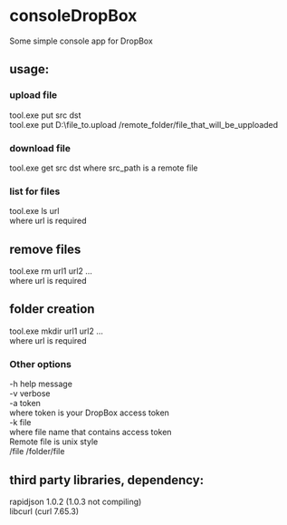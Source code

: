 # consoleDropBox

Some simple console app for DropBox

## usage:

### upload file
  tool.exe put src dst  
  tool.exe put D:\file_to.upload /remote_folder/file_that_will_be_upploaded  


### download file
  tool.exe get src dst 
where src_path is a remote file  

### list for files
  tool.exe ls url  
where url is required

## remove files
  tool.exe rm url1 url2 ...  
where url is required  

## folder creation
  tool.exe mkdir url1 url2 ...  
where url is required  

### Other options
-h help message  
-v verbose  
-a token  
where token is your DropBox access token  
-k file  
where file name that contains access token  
Remote file is unix style   
/file  /folder/file


## third party libraries, dependency:
rapidjson 1.0.2 (1.0.3 not compiling)  
libcurl (curl 7.65.3)  
